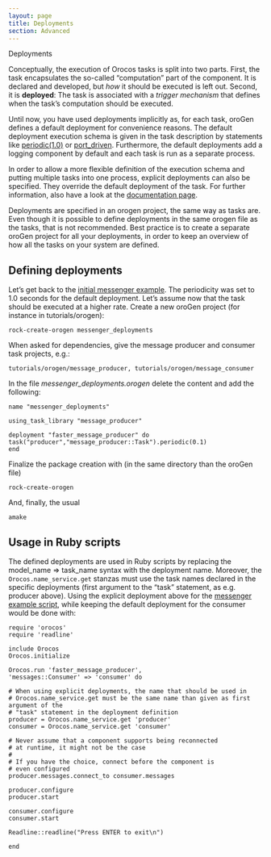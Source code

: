 ```yaml
---
layout: page
title: Deployments
section: Advanced
---
```


<div class="content2">

<div class="content2-pagetitle">Deployments</div>

<div class="content2-container line-box">
<div class="content2-container-1col">



<p>Conceptually, the execution of Orocos tasks is split into two parts. First, the
task encapsulates the so-called &ldquo;computation&rdquo; part of the component. It is
declared and developed, but <em>how</em> it should be executed is left out. Second, it
is <strong>deployed</strong>: The task is associated with a <em>trigger mechanism</em> that defines
when the task&rsquo;s computation should be executed.</p>

<p>Until now, you have used deployments implicitly as, for each task, oroGen
defines a default deployment for convenience reasons. The default deployment
execution schema is given in the task description by statements like
<a href="../tutorials/110_basics_create_component.html">periodic(1.0)</a> or
<a href="../tutorials/130_basics_connect_components.html">port_driven</a>.
Furthermore, the default deployments add a logging component by default and each
task is run as a separate process.</p>

<p>In order to allow a more flexible definition of the execution schema and putting multiple
tasks into one process, explicit deployments can also be specified. They
override the default deployment of the task. For further information, also have a look at the
<a href="../orogen/deployment.html">documentation page</a>.</p>

<p>Deployments are specified in an orogen project, the same way as tasks are.
Even though it is possible to define deployments in the same orogen file as the
tasks, that is not recommended. Best practice is to create a separate oroGen
project for all your deployments, in order to keep an overview of how all the
tasks on your system are defined.</p>

<h2 id="defining-deployments">Defining deployments</h2>

<p>Let&rsquo;s get back to the <a href="../tutorials/110_basics_create_component.html">initial messenger example</a>.
The periodicity was set to 1.0 seconds for the default deployment. Let&rsquo;s assume
now that the task should be executed at a higher rate. Create a new oroGen
project (for instance in tutorials/orogen):</p>

<pre><code class="language-text">rock-create-orogen messenger_deployments
</code></pre>

<p>When asked for dependencies, give the message producer and consumer task projects, e.g.:</p>

<pre><code class="language-text">tutorials/orogen/message_producer, tutorials/orogen/message_consumer
</code></pre>

<p>In the file <em>messenger_deployments.orogen</em> delete the content and add the following:</p>

<pre><code class="language-ruby">name "messenger_deployments"

using_task_library "message_producer"

deployment "faster_message_producer" do
task("producer","message_producer::Task").periodic(0.1)
end
</code></pre>

<p>Finalize the package creation with (in the same directory than the oroGen file)</p>

<pre><code>rock-create-orogen
</code></pre>

<p>And, finally, the usual</p>

<pre><code class="language-text">amake
</code></pre>

<h2 id="usage-in-ruby-scripts">Usage in Ruby scripts</h2>
<p>The defined deployments are used in Ruby scripts by replacing the model_name =&gt;
task_name syntax with the deployment name. Moreover, the <code>Orocos.name_service.get</code> stanzas
must use the task names declared in the specific deployments (first argument to
the &ldquo;task&rdquo; statement, as e.g. producer above). Using the explicit deployment above
for the <a href="../tutorials/130_basics_connect_components.html">messenger example
script</a>, while keeping the default
deployment for the consumer would be done with:</p>

<pre><code class="language-ruby">require 'orocos'
require 'readline'

include Orocos
Orocos.initialize

Orocos.run 'faster_message_producer',
'messages::Consumer' =&gt; 'consumer' do

# When using explicit deployments, the name that should be used in
# Orocos.name_service.get must be the same name than given as first argument of the
# "task" statement in the deployment definition
producer = Orocos.name_service.get 'producer'
consumer = Orocos.name_service.get 'consumer'

# Never assume that a component supports being reconnected
# at runtime, it might not be the case
#
# If you have the choice, connect before the component is
# even configured
producer.messages.connect_to consumer.messages

producer.configure
producer.start

consumer.configure
consumer.start

Readline::readline("Press ENTER to exit\n")

end
</code></pre>



</div>
</div>
</div>
